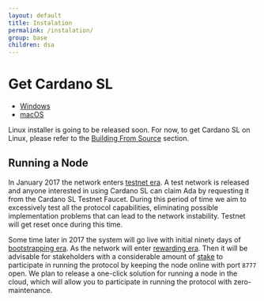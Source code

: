 ```yaml
---
layout: default
title: Instalation
permalink: /instalation/
group: base
children: dsa
---
```

# Get Cardano SL

 + [Windows](https://github.com/input-output-hk/pos-haskell-prototype/tree/master/installers)
 + [macOS](https://github.com/input-output-hk/pos-haskell-prototype/tree/master/installers)

[//]: # (|^| Yep, now Mac OS X is written as macOS. I know, right?)

Linux installer is going to be released soon. For now, to get Cardano
SL on Linux, please refer to the [Building From
Source](/for-contributors/building-from-source) section.

## Running a Node

In January 2017 the network enters [testnet era](/timeline/testnet/). A
test network is released and anyone interested in using Cardano SL can
claim Ada by requesting it from the Cardano SL Testnet Faucet.
During this period of time we aim to excessively test all the protocol
capabilities, eliminating possible implementation problems that can lead
to the network instability. Testnet will get reset once during this
time.

Some time later in 2017 the system will go live with initial ninety days
of [bootstrapping era](/timeline/bootstrap/). As the network will enter [rewarding
era](/timeline/reward/).  Then it will be advisable for stakeholders
with a considerable amount of [stake](/proof-of-stake/#stake) to
participate in running the protocol by keeping the node online with port
`8777` open. We plan to release a one-click solution for running a node
in the cloud, which will allow you to participate in running the
protocol with zero-maintenance.
